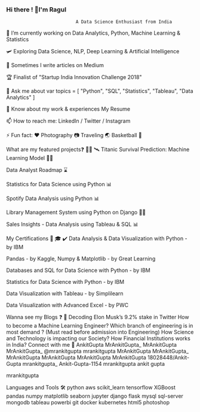 ### Hi there ! 👋I'm Ragul
                              A Data Science Enthusiast from India 



🔭 I’m currently working on Data Analytics, Python, Machine Learning & Statistics

🛩️ Exploring Data Science, NLP, Deep Learning & Artificial Intelligence

📝 Sometimes I write articles on Medium

🏆 Finalist of "Startup India Innovation Challenge 2018"

💬 Ask me about var topics = [ "Python", "SQL", "Statistics", "Tableau", "Data Analytics" ]

📄 Know about my work & experiences My Resume

📫 How to reach me: LinkedIn / Twitter / Instagram

⚡ Fun fact: ♥️ Photography 📷 Traveling 🌏 Basketball 🏀

What are my featured projects❓ 👨‍💻 🛰️
Titanic Survival Prediction: Machine Learning Model 👨‍💻

Data Analyst Roadmap ⌛

Statistics for Data Science using Python 📊

Spotify Data Analysis using Python 📊

Library Management System using Python on Django 👨‍💻

Sales Insights - Data Analysis using Tableau & SQL 📊

My Certifications 📜 🎓 ✔️
Data Analysis & Data Visualization with Python - by IBM

Pandas - by Kaggle, Numpy & Matplotlib - by Great Learning

Databases and SQL for Data Science with Python - by IBM

Statistics for Data Science with Python - by IBM

Data Visualization with Tableau - by Simplilearn

Data Visualization with Advanced Excel - by PWC

Wanna see my Blogs ❓ 📝
Decoding Elon Musk’s 9.2% stake in Twitter
How to become a Machine Learning Engineer?
Which branch of engineering is in most demand ? (Must read before admission into Engineering)
How Science and Technology is impacting our Society?
How Financial Institutions works in India?
Connect with me 🔗
AnkitGupta MrAnkitGupta_ MrAnkitGupta MrAnkitGupta_ @mrankitgupta mrankitgupta MrAnkitGupta MrAnkitGupta_ MrAnkitGupta MrAnkitGupta MrAnkitGupta MrAnkitGupta 18028448/Ankit-Gupta mrankitgupta_ Ankit-Gupta-1154 mrankitgupta ankit gupta

mrankitgupta

Languages and Tools 🛠️ 
python aws scikit_learn tensorflow XGBoost pandas numpy matplotlib seaborn jupyter django flask mysql sql-server mongodb tableau powerbi git docker kubernetes html5 photoshop

<!--
**ragul2610/ragul2610** is a✨ _special_ ✨ repository because its `README.md` (this file) appears on your GitHub profile.

Here are some ideas to get you started:

- 🔭 I’m currently working on ...
- 🌱 I’m currently learning ...
- 👯 I’m looking to collaborate on ...
- 🤔 I’m looking for help with ...
- 💬 Ask me about ...
- 📫 How to reach me: ...
- 😄 Pronouns: ...
- ⚡ Fun fact: ...
-->
